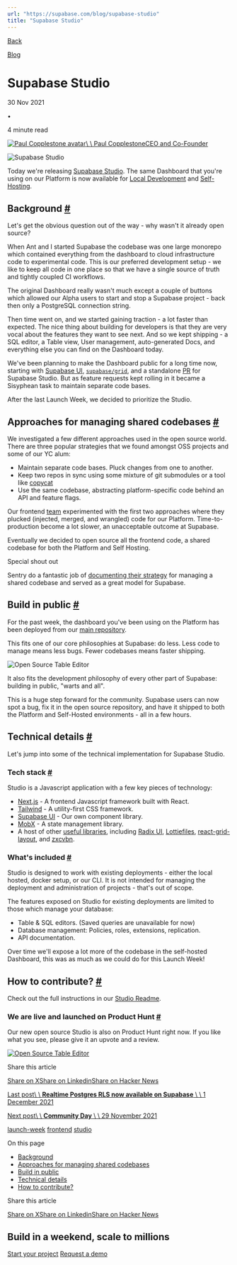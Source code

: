 ```yaml
---
url: "https://supabase.com/blog/supabase-studio"
title: "Supabase Studio"
---
```


[Back](https://supabase.com/blog)

[Blog](https://supabase.com/blog)

# Supabase Studio

30 Nov 2021

•

4 minute read

[![Paul Copplestone avatar](https://supabase.com/_next/image?url=https%3A%2F%2Fgithub.com%2Fkiwicopple.png&w=96&q=75&dpl=dpl_7FY8EmFQ6G3YqautJ4Fvh1viLnvu)\\
\\
Paul CopplestoneCEO and Co-Founder](https://github.com/kiwicopple)

![Supabase Studio](https://supabase.com/_next/image?url=%2Fimages%2Fblog%2Flaunch-week-three%2Fstudio%2Fopen-source-studio-thumb.png&w=3840&q=100&dpl=dpl_7FY8EmFQ6G3YqautJ4Fvh1viLnvu)

Today we're releasing [Supabase Studio](https://github.com/supabase/supabase/tree/master/studio).
The same Dashboard that you're using on our Platform is now available for [Local Development](https://supabase.com/docs/guides/local-development)
and [Self-Hosting](https://supabase.com/docs/guides/hosting/overview).

## Background [\#](https://supabase.com/blog/supabase-studio\#background)

Let's get the obvious question out of the way - why wasn't it already open source?

When Ant and I started Supabase the codebase was one large monorepo which contained everything from the dashboard to cloud infrastructure code to experimental code.
This is our preferred development setup - we like to keep all code in one place so that we have a single source of truth and tightly coupled CI workflows.

The original Dashboard really wasn't much except a couple of buttons which allowed our Alpha users to start and stop a Supabase project - back then only a PostgreSQL connection string.

Then time went on, and we started gaining traction - a lot faster than expected.
The nice thing about building for developers is that they are very vocal about the features they want to see next.
And so we kept shipping - a SQL editor, a Table view, User management, auto-generated Docs, and everything else you can find on the Dashboard today.

We've been planning to make the Dashboard public for a long time now, starting with [Supabase UI](https://ui.supabase.com/),
[`supabase/grid`](https://github.com/supabase/grid), and a standalone [PR](https://github.com/supabase/supabase/pull/2281) for Supabase Studio.
But as feature requests kept rolling in it became a Sisyphean task to maintain separate code bases.

After the last Launch Week, we decided to prioritize the Studio.

## Approaches for managing shared codebases [\#](https://supabase.com/blog/supabase-studio\#approaches-for-managing-shared-codebases)

We investigated a few different approaches used in the open source world. There are three popular strategies that we found amongst OSS projects and some of our YC alum:

- Maintain separate code bases. Pluck changes from one to another.
- Keep two repos in sync using some mixture of git submodules or a tool like [copycat](https://github.com/atomix/copycat)
- Use the same codebase, abstracting platform-specific code behind an API and feature flags.

Our frontend [team](https://github.com/orgs/supabase/teams/frontend/members) experimented with the first two approaches where they plucked (injected, merged, and wrangled) code for our Platform.
Time-to-production become a lot slower, an unacceptable outcome at Supabase.

Eventually we decided to open source all the frontend code, a shared codebase for both the Platform and Self Hosting.

Special shout out

Sentry do a fantastic job of [documenting their strategy](https://develop.sentry.dev/sentry-vs-getsentry/) for managing a shared codebase and served as a great model for Supabase.

## Build in public [\#](https://supabase.com/blog/supabase-studio\#build-in-public)

For the past week, the dashboard you've been using on the Platform has been deployed from our [main repository](https://github.com/supabase/supabase/tree/master/studio).

This fits one of our core philosophies at Supabase: do less. Less code to manage means less bugs. Fewer codebases means faster shipping.

![Open Source Table Editor](https://supabase.com/_next/image?url=%2Fimages%2Fblog%2Flaunch-week-three%2Fstudio%2Fopen-source-studio-table-editor.png&w=3840&q=75&dpl=dpl_7FY8EmFQ6G3YqautJ4Fvh1viLnvu)

It also fits the development philosophy of every other part of Supabase: building in public, "warts and all".

This is a huge step forward for the community. Supabase users can now spot a bug, fix it in the open source repository,
and have it shipped to both the Platform and Self-Hosted environments - all in a few hours.

## Technical details [\#](https://supabase.com/blog/supabase-studio\#technical-details)

Let's jump into some of the technical implementation for Supabase Studio.

### Tech stack [\#](https://supabase.com/blog/supabase-studio\#tech-stack)

Studio is a Javascript application with a few key pieces of technology:

- [Next.js](https://nextjs.org/) \- A frontend Javascript framework built with React.
- [Tailwind](https://tailwindcss.com/) \- A utility-first CSS framework.
- [Supabase UI](https://ui.supabase.com/) \- Our own component library.
- [MobX](https://www.mobxjs.com/) \- A state management library.
- A host of other [useful libraries](https://github.com/supabase/supabase/blob/master/studio/package.json), including [Radix UI](https://www.radix-ui.com/), [Lottiefiles](https://lottiefiles.com/), [react-grid-layout](https://github.com/react-grid-layout/react-grid-layout), and [zxcvbn](https://github.com/dropbox/zxcvbn).

### What's included [\#](https://supabase.com/blog/supabase-studio\#whats-included)

Studio is designed to work with existing deployments - either the local hosted, docker setup, or our CLI.
It is not intended for managing the deployment and administration of projects - that's out of scope.

The features exposed on Studio for existing deployments are limited to those which manage your database:

- Table & SQL editors. (Saved queries are unavailable for now)
- Database management: Policies, roles, extensions, replication.
- API documentation.

Over time we'll expose a lot more of the codebase in the self-hosted Dashboard, this was as much as we could do for this Launch Week!

## How to contribute? [\#](https://supabase.com/blog/supabase-studio\#how-to-contribute)

Check out the full instructions in our [Studio Readme](https://github.com/supabase/supabase/tree/master/studio).

### We are live and launched on Product Hunt [\#](https://supabase.com/blog/supabase-studio\#we-are-live-and-launched-on-product-hunt)

Our new open source Studio is also on Product Hunt right now. If you like what you see, please give it an upvote and a review.

[![Open Source Table Editor](https://supabase.com/_next/image?url=https%3A%2F%2Fapi.producthunt.com%2Fwidgets%2Fembed-image%2Fv1%2Ffeatured.svg%3Fpost_id%3D321226%26theme%3Dlight&w=3840&q=75&dpl=dpl_7FY8EmFQ6G3YqautJ4Fvh1viLnvu)](https://www.producthunt.com/posts/open-source-postgresql-studio?utm_source=badge-featured&utm_medium=badge&utm_souce=badge-open-source-postgresql-studio)

Share this article

[Share on X](https://twitter.com/intent/tweet?url=https%3A%2F%2Fsupabase.com%2Fblog%2Fsupabase-studio&text=Supabase%20Studio)[Share on Linkedin](https://www.linkedin.com/shareArticle?url=https%3A%2F%2Fsupabase.com%2Fblog%2Fsupabase-studio&text=Supabase%20Studio)[Share on Hacker News](https://news.ycombinator.com/submitlink?u=https%3A%2F%2Fsupabase.com%2Fblog%2Fsupabase-studio&t=Supabase%20Studio)

[Last post\\
\\
**Realtime Postgres RLS now available on Supabase** \\
\\
1 December 2021](https://supabase.com/blog/realtime-row-level-security-in-postgresql)

[Next post\\
\\
**Community Day** \\
\\
29 November 2021](https://supabase.com/blog/community-day-lw3)

[launch-week](https://supabase.com/blog/tags/launch-week) [frontend](https://supabase.com/blog/tags/frontend) [studio](https://supabase.com/blog/tags/studio)

On this page

- [Background](https://supabase.com/blog/supabase-studio#background)
- [Approaches for managing shared codebases](https://supabase.com/blog/supabase-studio#approaches-for-managing-shared-codebases)
- [Build in public](https://supabase.com/blog/supabase-studio#build-in-public)
- [Technical details](https://supabase.com/blog/supabase-studio#technical-details)
- [How to contribute?](https://supabase.com/blog/supabase-studio#how-to-contribute)

Share this article

[Share on X](https://twitter.com/intent/tweet?url=https%3A%2F%2Fsupabase.com%2Fblog%2Fsupabase-studio&text=Supabase%20Studio)[Share on Linkedin](https://www.linkedin.com/shareArticle?url=https%3A%2F%2Fsupabase.com%2Fblog%2Fsupabase-studio&text=Supabase%20Studio)[Share on Hacker News](https://news.ycombinator.com/submitlink?u=https%3A%2F%2Fsupabase.com%2Fblog%2Fsupabase-studio&t=Supabase%20Studio)

## Build in a weekend, scale to millions

[Start your project](https://supabase.com/dashboard) [Request a demo](https://supabase.com/contact/sales)